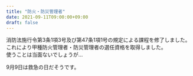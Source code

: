 ```yaml
---
title: "防火・防災管理者"
date: 2021-09-11T09:00:00+09:00
draft: false
---
```


消防法施行令第3条1項3号及び第47条1項1号の規定による課程を修了しました。  
これにより甲種防火管理者・防災管理者の選任資格を取得しました。  
使うことは当面ないでしょうが…

9月9日は救急の日だそうです。
